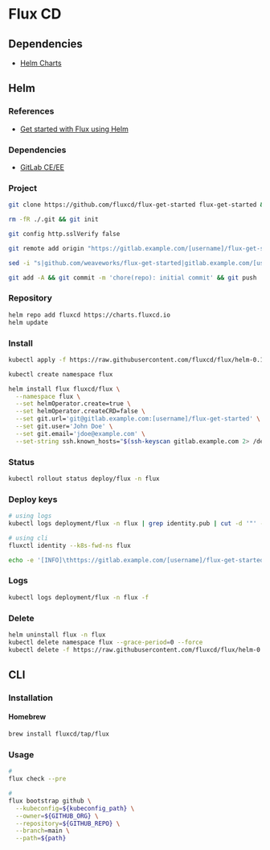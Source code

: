 # Flux CD

<!--
https://github.com/paulcarlton-ww/weaveworks-cx-task

https://github.com/stefanprodan/gitops-istio
https://github.com/ruzickap/k8s-flagger-istio-flux
https://github.com/datalayer-examples/flux-crossplane-example
https://github.com/datalayer-examples/flux2-kustomize-helm-example
https://github.com/datalayer-examples/flux2-multi-tenancy-example
-->

## Dependencies

- [Helm Charts](/helm.md)

## Helm

### References

- [Get started with Flux using Helm](https://github.com/fluxcd/flux/blob/master/docs/tutorials/get-started-helm.md)

### Dependencies

- [GitLab CE/EE](/gitlab_ce.md)

### Project

```sh
git clone https://github.com/fluxcd/flux-get-started flux-get-started && cd "$_"
```

```sh
rm -fR ./.git && git init
```

```sh
git config http.sslVerify false
```

```sh
git remote add origin "https://gitlab.example.com/[username]/flux-get-started.git"
```

```sh
sed -i "s|github.com/weaveworks/flux-get-started|gitlab.example.com/[username]/flux-get-started|" ./releases/ghost.yaml
```

```sh
git add -A && git commit -m 'chore(repo): initial commit' && git push
```

### Repository

```sh
helm repo add fluxcd https://charts.fluxcd.io
helm update
```

### Install

```sh
kubectl apply -f https://raw.githubusercontent.com/fluxcd/flux/helm-0.10.1/deploy-helm/flux-helm-release-crd.yaml
```

```sh
kubectl create namespace flux
```

```sh
helm install flux fluxcd/flux \
  --namespace flux \
  --set helmOperator.create=true \
  --set helmOperator.createCRD=false \
  --set git.url='git@gitlab.example.com:[username]/flux-get-started' \
  --set git.user='John Doe' \
  --set git.email='jdoe@example.com' \
  --set-string ssh.known_hosts="$(ssh-keyscan gitlab.example.com 2> /dev/null)"
```

### Status

```sh
kubectl rollout status deploy/flux -n flux
```

### Deploy keys

```sh
# using logs
kubectl logs deployment/flux -n flux | grep identity.pub | cut -d '"' -f 2

# using cli
fluxctl identity --k8s-fwd-ns flux
```

```sh
echo -e '[INFO]\thttps://gitlab.example.com/[username]/flux-get-started/-/settings/repository'
```

### Logs

```sh
kubectl logs deployment/flux -n flux -f
```

### Delete

```sh
helm uninstall flux -n flux
kubectl delete namespace flux --grace-period=0 --force
kubectl delete -f https://raw.githubusercontent.com/fluxcd/flux/helm-0.10.1/deploy-helm/flux-helm-release-crd.yaml
```

## CLI

### Installation

#### Homebrew

```sh
brew install fluxcd/tap/flux
```

### Usage

```sh
#
flux check --pre

#
flux bootstrap github \
  --kubeconfig=${kubeconfig_path} \
  --owner=${GITHUB_ORG} \
  --repository=${GITHUB_REPO} \
  --branch=main \
  --path=${path}
```
